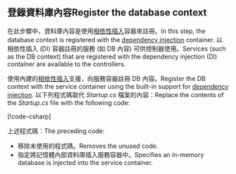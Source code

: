 ## <a name="register-the-database-context"></a><span data-ttu-id="f413e-101">登錄資料庫內容</span><span class="sxs-lookup"><span data-stu-id="f413e-101">Register the database context</span></span>

<span data-ttu-id="f413e-102">在此步驟中，資料庫內容是使用[相依性插入](xref:fundamentals/dependency-injection)容器來註冊。</span><span class="sxs-lookup"><span data-stu-id="f413e-102">In this step, the database context is registered with the [dependency injection](xref:fundamentals/dependency-injection) container.</span></span> <span data-ttu-id="f413e-103">以相依性插入 (DI) 容器註冊的服務 (如 DB 內容) 可供控制器使用。</span><span class="sxs-lookup"><span data-stu-id="f413e-103">Services (such as the DB context) that are registered with the dependency injection (DI) container are available to the controllers.</span></span>

<span data-ttu-id="f413e-104">使用內建的[相依性插入](xref:fundamentals/dependency-injection)支援，向服務容器註冊 DB 內容。</span><span class="sxs-lookup"><span data-stu-id="f413e-104">Register the DB context with the service container using the built-in support for [dependency injection](xref:fundamentals/dependency-injection).</span></span> <span data-ttu-id="f413e-105">以下列程式碼取代 *Startup.cs* 檔案的內容：</span><span class="sxs-lookup"><span data-stu-id="f413e-105">Replace the contents of the *Startup.cs* file with the following code:</span></span>

[!code-csharp[](../../tutorials/first-web-api/samples/2.0/TodoApi/Startup.cs?highlight=2,4,12-13)]

<span data-ttu-id="f413e-106">上述程式碼：</span><span class="sxs-lookup"><span data-stu-id="f413e-106">The preceding code:</span></span>

* <span data-ttu-id="f413e-107">移除未使用的程式碼。</span><span class="sxs-lookup"><span data-stu-id="f413e-107">Removes the unused code.</span></span>
* <span data-ttu-id="f413e-108">指定將記憶體內部資料庫插入服務容器中。</span><span class="sxs-lookup"><span data-stu-id="f413e-108">Specifies an in-memory database is injected into the service container.</span></span>
